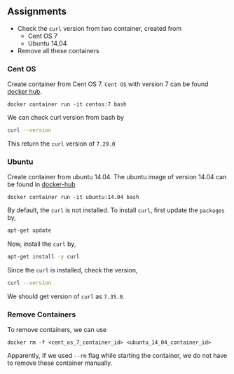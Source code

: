 ## Assignments

- Check the `curl` version from two container, created from
  - Cent OS 7
  - Ubuntu 14.04
- Remove all these containers

### Cent OS

Create container from Cent OS 7. `Cent OS` with version 7 can be found [docker hub](https://hub.docker.com/_/centos?tab=tags&page=1&ordering=last_updated).

```docker
docker container run -it centos:7 bash
```

We can check curl version from bash by

```bash
curl --version
```

This return the `curl` version of `7.29.0`

### Ubuntu

Create container from ubuntu 14.04. The ubuntu image of version 14.04 can be found in [docker-hub](https://hub.docker.com/layers/ubuntu/library/ubuntu/14.04/images/sha256-a664cf8519ac301fb0ef545c3b3e53dfdffcf9a0235ddaa51eca299948cc568f?context=explore)

```docker
docker container run -it ubuntu:14.04 bash
```

By default, the `curl` is not installed. To install `curl`, first update the `packages` by,

```bash
apt-get update
```

Now, install the `curl` by,

```bash
apt-get install -y curl
```

Since the `curl` is installed, check the version,

```bash
curl --version
```

We should get version of `curl` as `7.35.0`.

### Remove Containers

To remove containers, we can use 

```docker
docker rm -f <cent_os_7_container_id> <ubuntu_14_04_container_id>
```

Apparently, If we used `--rm` flag while starting the container, we do not have to remove these container manually.
